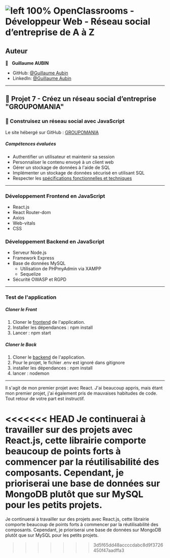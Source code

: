 # ![left 100%](https://github.com/thierry-laval/archives/blob/master/images/Logo_OpenClassrooms.png?raw=true) OpenClassrooms - Développeur Web - Réseau social d’entreprise de A à Z
## Auteur

👤 &nbsp; **Guillaume AUBIN**

* GitHub: [@Guillaume Aubin](https://github.com/GuillaumeAubin?tab=repositories "Cliquez pour voir mes projets")
* LinkedIn: [@Guillaume Aubin](https://www.linkedin.com/in/aubinguillaume/ "Visitez mon profil LinkedIn")

***
## 📎 Projet 7 - Créez un réseau social d’entreprise "GROUPOMANIA"

### 🔨 Construisez un réseau social avec JavaScript

Le site hébergé sur GitHub : [GROUPOMANIA](https://github.com/GuillaumeAubin/Groupomania)

##### Compétences évaluées

* Authentifier un utilisateur et maintenir sa session
* Personnaliser le contenu envoyé à un client web
* Gérer un stockage de données à l'aide de SQL
* Implémenter un stockage de données sécurisé en utilisant SQL
* Respecter les [spécifications fonctionnelles et techniques](https://s3-eu-west-1.amazonaws.com/course.oc-static.com/projects/DWJ_FR_P7/Groupomania_Specs_FR_DWJ_VF.pdf "voir les spécifications")

***

### Développement Frontend en JavaScript
* React.js
* React Router-dom
* Axios
* Web-vitals
* CSS

### Développement Backend en JavaScript

* Serveur Node.js
* Framework Express
* Base de données MySQL
  * Utilisation de PHPmyAdmin via XAMPP
  * Sequelize
* Sécurité OWASP et RGPD

***

### Test de l'application

##### Cloner le Front

1. Cloner le <a href='https://github.com/GuillaumeAubin/Groupomania/tree/master/frontend'>frontend</a> de l'application.
2. Installer les dépendances : npm install
3. Lancer : npm start

##### Cloner le Back

1. Cloner le <a href='https://github.com/GuillaumeAubin/Groupomania/tree/master/backend'>backend</a> de l'application.
2. Pour le projet, le fichier .env est ignoré dans gitignore
3. installer les dépendances : npm install
4. lancer : nodemon

***

Il s'agit de mon premier projet avec React. J'ai beaucoup appris, mais étant mon premier projet, j'ai également pris de mauvaises habitudes de code. Tout retour de votre part est instructif.

<<<<<<< HEAD
Je continuerai à travailler sur des projets avec React.js, cette librairie comporte beaucoup de points forts à commencer par la réutilisabilité des composants. Cependant, je prioriserai une base de données sur MongoDB plutôt que sur MySQL pour les petits projets.
=======
Je continuerai à travailler sur des projets avec React.js, cette librairie comporte beaucoup de points forts à commencer par la réutilisabilité des composants. Cependant, je prioriserai une base de données sur MongoDB plutôt que sur MySQL pour les petits projets.
>>>>>>> 3d5f65dd48accccdabc8d9f3726450f47aadffa3
